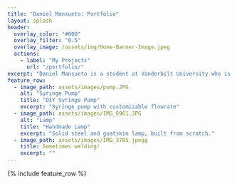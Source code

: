 ```yaml
---
title: "Daniel Mansueto: Portfolio"
layout: splash
header:
  overlay_color: "#000"
  overlay_filter: "0.5"
  overlay_image: /assets/img/Home-Banner-Image.jpeg
  actions:
    - label: "My Projects"
      url: "/portfolio/"
excerpt: "Daniel Mansueto is a student at Vanderbilt University who is passionate about building things. This website documents all of his different projects."
feature_row:
  - image_path: assets/images/pump.JPG
    alt: "Syringe Pump"
    title: "DIY Syringe Pump"
    excerpt: "Syringe pump with customizable flowrate"
  - image_path: assets/images/IMG_6961.JPG
    alt: "Lamp"
    title: "Handmade Lamp"
    excerpt: "Solid steel and goatskin lamp, built from scratch."
  - image_path: assets/images/IMG_3705.jpegg
    title: Sometimes welding!
    excerpt: ""
---
```


{% include feature_row %}

